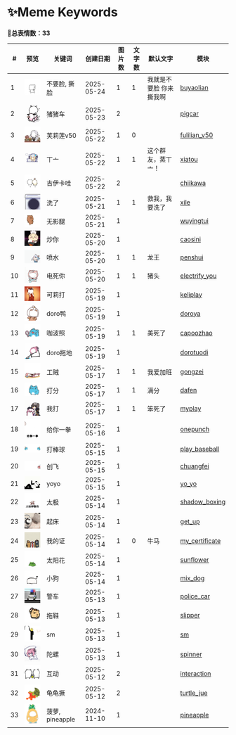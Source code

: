 # ✨Meme Keywords

**🎈总表情数：33**


| # | 预览 | 关键词 | 创建日期 | 图片数 | 文字数 | 默认文字 | 模块 |
|---|------|--------|-----------|--------|--------|------------|------|
| 1 | <img src="../memes/buyaolian/images/0.png" width="100"> | 不要脸, 撕脸 | 2025-05-24 | 1 | 1 | 我就是不要脸 你来撕我啊 | [buyaolian](../memes/buyaolian) |
| 2 | <img src="../memes/pigcar/images/0.png" width="100"> | 猪猪车 | 2025-05-23 | 2 | &nbsp; | &nbsp; | [pigcar](../memes/pigcar) |
| 3 | <img src="../memes/fulilian_v50/images/v50.png" width="100"> | 芙莉莲v50 | 2025-05-22 | 1 | 0 | &nbsp; | [fulilian_v50](../memes/fulilian_v50) |
| 4 | <img src="../memes/xiatou/images/0.png" width="100"> | 丅亠 | 2025-05-22 | 1 | 1 | 这个群友，蒸丅亠！ | [xiatou](../memes/xiatou) |
| 5 | <img src="../memes/chiikawa/images/0.png" width="100"> | 吉伊卡哇 | 2025-05-22 | 2 | &nbsp; | &nbsp; | [chiikawa](../memes/chiikawa) |
| 6 | <img src="../memes/xile/images/xiyiji.png" width="100"> | 洗了 | 2025-05-21 | 1 | 1 | 救我，我要洗了 | [xile](../memes/xile) |
| 7 | <img src="../memes/wuyingtui/images/0.png" width="100"> | 无影腿 | 2025-05-21 | 1 | &nbsp; | &nbsp; | [wuyingtui](../memes/wuyingtui) |
| 8 | <img src="../memes/caosini/images/0.png" width="100"> | 炒你 | 2025-05-20 | 1 | &nbsp; | &nbsp; | [caosini](../memes/caosini) |
| 9 | <img src="../memes/penshui/images/0.png" width="100"> | 喷水 | 2025-05-20 | 1 | 1 | 龙王 | [penshui](../memes/penshui) |
| 10 | <img src="../memes/electrify_you/images/0.png" width="100"> | 电死你 | 2025-05-20 | 1 | 1 | 猪头 | [electrify_you](../memes/electrify_you) |
| 11 | <img src="../memes/keliplay/images/0.png" width="100"> | 可莉打 | 2025-05-19 | 1 | &nbsp; | &nbsp; | [keliplay](../memes/keliplay) |
| 12 | <img src="../memes/doroya/images/0.png" width="100"> | doro鸭 | 2025-05-19 | 1 | &nbsp; | &nbsp; | [doroya](../memes/doroya) |
| 13 | <img src="../memes/capoozhao/images/0.png" width="100"> | 咖波照 | 2025-05-19 | 1 | 1 | 美死了 | [capoozhao](../memes/capoozhao) |
| 14 | <img src="../memes/dorotuodi/images/0.png" width="100"> | doro拖地 | 2025-05-19 | 1 | &nbsp; | &nbsp; | [dorotuodi](../memes/dorotuodi) |
| 15 | <img src="../memes/gongzei/images/0.png" width="100"> | 工贼 | 2025-05-17 | 1 | 1 | 我爱加班 | [gongzei](../memes/gongzei) |
| 16 | <img src="../memes/dafen/images/0.png" width="100"> | 打分 | 2025-05-17 | 1 | 1 | 满分 | [dafen](../memes/dafen) |
| 17 | <img src="../memes/myplay/images/0.png" width="100"> | 我打 | 2025-05-17 | 1 | 1 | 笨死了 | [myplay](../memes/myplay) |
| 18 | <img src="../memes/onepunch/images/0.png" width="100"> | 给你一拳 | 2025-05-16 | 1 | &nbsp; | &nbsp; | [onepunch](../memes/onepunch) |
| 19 | <img src="../memes/play_baseball/images/0.png" width="100"> | 打棒球 | 2025-05-15 | 1 | &nbsp; | &nbsp; | [play_baseball](../memes/play_baseball) |
| 20 | <img src="../memes/chuangfei/images/0.png" width="100"> | 创飞 | 2025-05-15 | 1 | &nbsp; | &nbsp; | [chuangfei](../memes/chuangfei) |
| 21 | <img src="../memes/yo_yo/images/0.png" width="100"> | yoyo | 2025-05-15 | 1 | &nbsp; | &nbsp; | [yo_yo](../memes/yo_yo) |
| 22 | <img src="../memes/shadow_boxing/images/0.png" width="100"> | 太极 | 2025-05-14 | 1 | &nbsp; | &nbsp; | [shadow_boxing](../memes/shadow_boxing) |
| 23 | <img src="../memes/get_up/images/0.png" width="100"> | 起床 | 2025-05-14 | 1 | &nbsp; | &nbsp; | [get_up](../memes/get_up) |
| 24 | <img src="../memes/my_certificate/images/niuma.png" width="100"> | 我的证 | 2025-05-14 | 1 | 0 | 牛马 | [my_certificate](../memes/my_certificate) |
| 25 | <img src="../memes/sunflower/images/0.png" width="100"> | 太阳花 | 2025-05-14 | 1 | &nbsp; | &nbsp; | [sunflower](../memes/sunflower) |
| 26 | <img src="../memes/mix_dog/images/0.png" width="100"> | 小狗 | 2025-05-14 | 1 | &nbsp; | &nbsp; | [mix_dog](../memes/mix_dog) |
| 27 | <img src="../memes/police_car/images/0.png" width="100"> | 警车 | 2025-05-13 | 1 | &nbsp; | &nbsp; | [police_car](../memes/police_car) |
| 28 | <img src="../memes/slipper/images/0.png" width="100"> | 拖鞋 | 2025-05-13 | 1 | &nbsp; | &nbsp; | [slipper](../memes/slipper) |
| 29 | <img src="../memes/sm/images/0.png" width="100"> | sm | 2025-05-13 | 1 | &nbsp; | &nbsp; | [sm](../memes/sm) |
| 30 | <img src="../memes/spinner/images/0.png" width="100"> | 陀螺 | 2025-05-13 | 1 | &nbsp; | &nbsp; | [spinner](../memes/spinner) |
| 31 | <img src="../memes/interaction/images/0.png" width="100"> | 互动 | 2025-05-12 | 2 | &nbsp; | &nbsp; | [interaction](../memes/interaction) |
| 32 | <img src="../memes/turtle_jue/images/0.png" width="100"> | 龟龟撅 | 2025-05-12 | 2 | &nbsp; | &nbsp; | [turtle_jue](../memes/turtle_jue) |
| 33 | <img src="../memes/pineapple/images/0.png" width="100"> | 菠萝, pineapple | 2024-11-10 | 1 | &nbsp; | &nbsp; | [pineapple](../memes/pineapple) |